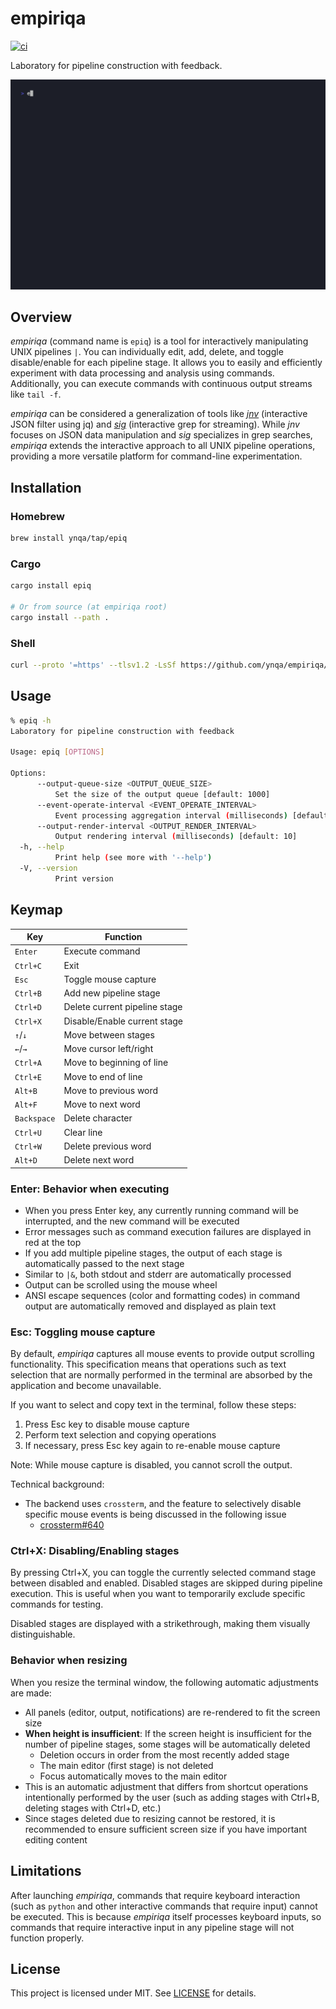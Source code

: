 # empiriqa

[![ci](https://github.com/ynqa/empiriqa/actions/workflows/ci.yml/badge.svg?branch=main)](https://github.com/ynqa/empiriqa/actions/workflows/ci.yml)

Laboratory for pipeline construction with feedback.

![empiriqa.gif](https://github.com/ynqa/ynqa/blob/master/demo/empiriqa.gif)

## Overview

*empiriqa* (command name is `epiq`) is a tool for interactively manipulating
UNIX pipelines `|`. You can individually edit, add, delete, and toggle 
disable/enable for each pipeline stage. It allows you to easily and
efficiently experiment with data processing and analysis using commands.
Additionally, you can execute commands with continuous output streams like `tail -f`.

*empiriqa* can be considered a generalization of tools like
[*jnv*](https://github.com/ynqa/jnv) (interactive JSON filter using jq) and
[*sig*](https://github.com/ynqa/sig) (interactive grep for streaming). While *jnv*
focuses on JSON data manipulation and *sig* specializes in grep searches, *empiriqa*
extends the interactive approach to all UNIX pipeline operations, providing a
more versatile platform for command-line experimentation.

## Installation

### Homebrew

```bash
brew install ynqa/tap/epiq
```

### Cargo

```bash
cargo install epiq

# Or from source (at empiriqa root)
cargo install --path .
```

### Shell

```bash
curl --proto '=https' --tlsv1.2 -LsSf https://github.com/ynqa/empiriqa/releases/download/v0.1.0/epiq-installer.sh | sh
```

## Usage

```bash
% epiq -h
Laboratory for pipeline construction with feedback

Usage: epiq [OPTIONS]

Options:
      --output-queue-size <OUTPUT_QUEUE_SIZE>
          Set the size of the output queue [default: 1000]
      --event-operate-interval <EVENT_OPERATE_INTERVAL>
          Event processing aggregation interval (milliseconds) [default: 32]
      --output-render-interval <OUTPUT_RENDER_INTERVAL>
          Output rendering interval (milliseconds) [default: 10]
  -h, --help
          Print help (see more with '--help')
  -V, --version
          Print version
```

## Keymap

| Key         | Function                      |
|-------------|-------------------------------|
| `Enter`     | Execute command               |
| `Ctrl+C`    | Exit                          |
| `Esc`       | Toggle mouse capture          |
| `Ctrl+B`    | Add new pipeline stage        |
| `Ctrl+D`    | Delete current pipeline stage |
| `Ctrl+X`    | Disable/Enable current stage  |
| `↑`/`↓`     | Move between stages           |
| `←`/`→`     | Move cursor left/right        |
| `Ctrl+A`    | Move to beginning of line     |
| `Ctrl+E`    | Move to end of line           |
| `Alt+B`     | Move to previous word         |
| `Alt+F`     | Move to next word             |
| `Backspace` | Delete character              |
| `Ctrl+U`    | Clear line                    |
| `Ctrl+W`    | Delete previous word          |
| `Alt+D`     | Delete next word              |

### Enter: Behavior when executing

- When you press Enter key, any currently running command will be interrupted,
  and the new command will be executed
- Error messages such as command execution failures are displayed in red at the
  top
- If you add multiple pipeline stages, the output of each stage is automatically
  passed to the next stage
- Similar to `|&`, both stdout and stderr are automatically processed
- Output can be scrolled using the mouse wheel
- ANSI escape sequences (color and formatting codes) in command output are
  automatically removed and displayed as plain text

### Esc: Toggling mouse capture

By default, *empiriqa* captures all mouse events to provide output scrolling
functionality. This specification means that operations such as text selection
that are normally performed in the terminal are absorbed by the application and
become unavailable.

If you want to select and copy text in the terminal, follow these steps:

1. Press Esc key to disable mouse capture
2. Perform text selection and copying operations
3. If necessary, press Esc key again to re-enable mouse capture

Note: While mouse capture is disabled, you cannot scroll the output.

Technical background:
- The backend uses `crossterm`, and the feature to selectively disable specific
  mouse events is being discussed in the following issue
  - [crossterm#640](https://github.com/crossterm-rs/crossterm/issues/640)

### Ctrl+X: Disabling/Enabling stages

By pressing Ctrl+X, you can toggle the currently selected command stage between
disabled and enabled. Disabled stages are skipped during pipeline execution.
This is useful when you want to temporarily exclude specific commands for
testing.

Disabled stages are displayed with a strikethrough, making them visually
distinguishable.

### Behavior when resizing

When you resize the terminal window, the following automatic adjustments are
made:

- All panels (editor, output, notifications) are re-rendered to fit the screen
  size
- **When height is insufficient**: If the screen height is insufficient for the
  number of pipeline stages, some stages will be automatically deleted
  - Deletion occurs in order from the most recently added stage
  - The main editor (first stage) is not deleted
  - Focus automatically moves to the main editor
- This is an automatic adjustment that differs from shortcut operations
  intentionally performed by the user (such as adding stages with Ctrl+B,
  deleting stages with Ctrl+D, etc.)
- Since stages deleted due to resizing cannot be restored, it is recommended to
  ensure sufficient screen size if you have important editing content

## Limitations

After launching *empiriqa*, commands that require keyboard interaction (such as
`python` and other interactive commands that require input) cannot be executed.
This is because *empiriqa* itself processes keyboard inputs, so commands that
require interactive input in any pipeline stage will not function properly.

## License

This project is licensed under MIT. See [LICENSE](./LICENSE) for details.
